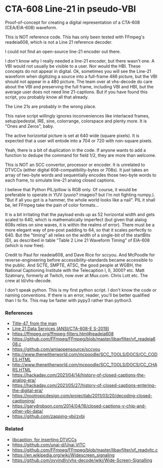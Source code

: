 # CTA-608 Line-21 in pseudo-VBI

Proof-of-concept for creating a digital representation of a CTA-608 (CEA/EIA-608) waveform.

This is NOT reference code.  This has only been tested with FFmpeg's readeia608, which is not a Line 21 reference decoder.

I could not find an open-source line-21 encoder out there.

I don't know why I really needed a line-21 encoder, but there wasn't one.  A VBI would not usually be visible to a user.  Nor would the HBI.  These concepts do not appear in digital.  Ok, sometimes you will see the Line-21 waveform when digitizing a source into a full-frame 486 picture, but the VBI should not appear in a 480 picture.  The team over at vhs-decode do care about the VBI and preserving the full frame, including VBI and HBI, but the average user does not need line 21-captions.  But if you have found this script, you probably know all that already.

The Line 21s are probably in the wrong place.

This naive script willingly ignores inconveniences like interlaced frames, setup/pedestal, IRE, sine, colorrange, colorspace and plenty more.  It is "Ones and Zeros", baby.

The active horizontal picture is set at 640 wide (square pixels).  It is expected that a user will entode into a 704 or 720 with non-square pixels.

Yeah, there is a bit of duplication in the code.  If anyone wants to add a function to dedupe the command for field 1/2, they are more than welcome.

This is NOT an SCC convertor, processor or encoder.  It is unrelated to DTVCCs (either digital 608-compatibility-bytes or 708s).  It just takes an array of two-byte words and sequentially encodes those two-byte words to each frame, to simulate line-21 analog closed captions.

I believe that Python PIL/pillow is RGB only.  Of course, it would be preferable to operate in YUV (yuvio? imageio? but I'm not fighting numpy.).  "But if all you got is a hammer, the whole world looks like a nail". PIL it shall be, let FFmpeg take the pain of color formats...

It is a bit irritating that the payload ends up as 52 horizontal width and gets scaled to 640, which is mathematically imperfect (but given that alalog 608s relies on sine waves, it is within the realms of error).  There must be a more elegant way of pre-post padding to 64, so that it scales perfectly to 640.  But the "timing" all relies on the width of a single-bit of the startBits (D), as described in table "Table 2 Line 21 Waveform Timing" of EIA-608 (which is now free).

Credit to Paul for readeia608, and Dave Rice for sccyou.  And McPoodle for reverse-engineering before accessibility-standards became accessible to the public.  And SCTE, SMPTE, ATSC, the good people at WGBH, the National Captioning Institute with the Telecaption I, II, 3000? etc.  Matt Szatmary, formerly at Twitch, now over at Mux.com.  Chris Lott etc.  The crew at ld/vhs-decode.

I don't speak python.  This is my first python script.  I don't know the code or naming conventions.  If there is an error, reader, you'll be better qualified than I to fix.  This may be faster with pypy3 rather than python3.


### References

- [Title-47, from the man](https://www.ecfr.gov/current/title-47/chapter-I/subchapter-C/part-79)
- [Line 21 Data Services (ANSI/CTA-608-E S-2019)](https://shop.cta.tech/products/line-21-data-services)
- https://ffmpeg.org/ffmpeg-filters.html#readeia608
- https://github.com/FFmpeg/FFmpeg/blob/master/libavfilter/vf_readeia608.c
- https://github.com/amiaopensource/sccyou
- http://www.theneitherworld.com/mcpoodle/SCC_TOOLS/DOCS/CC_CODES.HTML
- http://www.theneitherworld.com/mcpoodle/SCC_TOOLS/DOCS/CC_CHARS.HTML
- https://hackaday.com/2021/04/14/history-of-closed-captions-the-analog-era/
- https://hackaday.com/2021/05/27/history-of-closed-captions-entering-the-digital-era/
- https://nootropicdesign.com/projectlab/2011/03/20/decoding-closed-captioning/
- https://garydrobson.com/2014/04/16/closed-captions-v-chip-and-other-vbi-data/
- https://github.com/zapping-vbi/zvbi

### Related
- [libcaption, for inserting DTVCCs](https://github.com/szatmary/libcaption)
- https://github.com/unai-d/Unai.VITC
- https://github.com/FFmpeg/FFmpeg/blob/master/libavfilter/vf_readvitc.c
- https://en.wikipedia.org/wiki/Widescreen_signaling
- https://github.com/oyvindln/vhs-decode/wiki/Wide-Screen-Signalling



